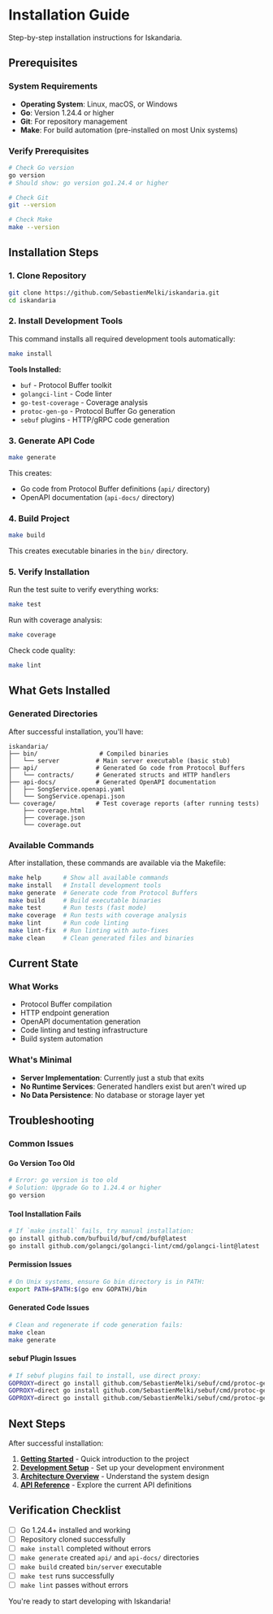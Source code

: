 # Installation Guide

Step-by-step installation instructions for Iskandaria.

## Prerequisites

### System Requirements
- **Operating System**: Linux, macOS, or Windows
- **Go**: Version 1.24.4 or higher
- **Git**: For repository management
- **Make**: For build automation (pre-installed on most Unix systems)

### Verify Prerequisites

```bash
# Check Go version
go version
# Should show: go version go1.24.4 or higher

# Check Git
git --version

# Check Make
make --version
```

## Installation Steps

### 1. Clone Repository

```bash
git clone https://github.com/SebastienMelki/iskandaria.git
cd iskandaria
```

### 2. Install Development Tools

This command installs all required development tools automatically:

```bash
make install
```

**Tools Installed:**
- `buf` - Protocol Buffer toolkit
- `golangci-lint` - Code linter
- `go-test-coverage` - Coverage analysis
- `protoc-gen-go` - Protocol Buffer Go generation
- `sebuf` plugins - HTTP/gRPC code generation

### 3. Generate API Code

```bash
make generate
```

This creates:
- Go code from Protocol Buffer definitions (`api/` directory)
- OpenAPI documentation (`api-docs/` directory)

### 4. Build Project

```bash
make build
```

This creates executable binaries in the `bin/` directory.

### 5. Verify Installation

Run the test suite to verify everything works:

```bash
make test
```

Run with coverage analysis:

```bash
make coverage
```

Check code quality:

```bash
make lint
```

## What Gets Installed

### Generated Directories
After successful installation, you'll have:

```
iskandaria/
├── bin/                 # Compiled binaries
│   └── server          # Main server executable (basic stub)
├── api/                # Generated Go code from Protocol Buffers
│   └── contracts/      # Generated structs and HTTP handlers
├── api-docs/           # Generated OpenAPI documentation
│   ├── SongService.openapi.yaml
│   └── SongService.openapi.json
└── coverage/           # Test coverage reports (after running tests)
    ├── coverage.html
    ├── coverage.json
    └── coverage.out
```

### Available Commands

After installation, these commands are available via the Makefile:

```bash
make help      # Show all available commands
make install   # Install development tools  
make generate  # Generate code from Protocol Buffers
make build     # Build executable binaries
make test      # Run tests (fast mode)
make coverage  # Run tests with coverage analysis
make lint      # Run code linting
make lint-fix  # Run linting with auto-fixes
make clean     # Clean generated files and binaries
```

## Current State

### What Works
- Protocol Buffer compilation
- HTTP endpoint generation
- OpenAPI documentation generation
- Code linting and testing infrastructure
- Build system automation

### What's Minimal
- **Server Implementation**: Currently just a stub that exits
- **No Runtime Services**: Generated handlers exist but aren't wired up
- **No Data Persistence**: No database or storage layer yet

## Troubleshooting

### Common Issues

#### Go Version Too Old
```bash
# Error: go version is too old
# Solution: Upgrade Go to 1.24.4 or higher
go version
```

#### Tool Installation Fails
```bash
# If `make install` fails, try manual installation:
go install github.com/bufbuild/buf/cmd/buf@latest
go install github.com/golangci/golangci-lint/cmd/golangci-lint@latest
```

#### Permission Issues
```bash
# On Unix systems, ensure Go bin directory is in PATH:
export PATH=$PATH:$(go env GOPATH)/bin
```

#### Generated Code Issues
```bash
# Clean and regenerate if code generation fails:
make clean
make generate
```

#### sebuf Plugin Issues
```bash
# If sebuf plugins fail to install, use direct proxy:
GOPROXY=direct go install github.com/SebastienMelki/sebuf/cmd/protoc-gen-go-oneof-helper@latest
GOPROXY=direct go install github.com/SebastienMelki/sebuf/cmd/protoc-gen-go-http@latest
GOPROXY=direct go install github.com/SebastienMelki/sebuf/cmd/protoc-gen-openapiv3@latest
```

## Next Steps

After successful installation:

1. **[Getting Started](getting-started.md)** - Quick introduction to the project
2. **[Development Setup](development-setup.md)** - Set up your development environment  
3. **[Architecture Overview](architecture.md)** - Understand the system design
4. **[API Reference](api/)** - Explore the current API definitions

## Verification Checklist

- [ ] Go 1.24.4+ installed and working
- [ ] Repository cloned successfully
- [ ] `make install` completed without errors
- [ ] `make generate` created `api/` and `api-docs/` directories
- [ ] `make build` created `bin/server` executable  
- [ ] `make test` runs successfully
- [ ] `make lint` passes without errors

You're ready to start developing with Iskandaria!